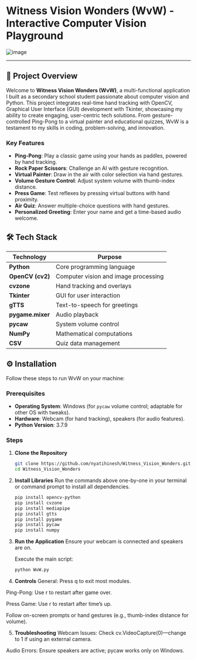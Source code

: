 # Witness Vision Wonders (WvW) - Interactive Computer Vision Playground

![image](https://github.com/user-attachments/assets/50bea47c-7720-48c7-b07b-8ad1fb549c08)


---

## 🚀 Project Overview

Welcome to **Witness Vision Wonders (WvW)**, a multi-functional application I built as a secondary school student passionate about computer vision and Python. This project integrates real-time hand tracking with OpenCV, Graphical User Interface (GUI) development with Tkinter, showcasing my ability to create engaging, user-centric tech solutions. From gesture-controlled Ping-Pong to a virtual painter and educational quizzes, WvW is a testament to my skills in coding, problem-solving, and innovation.

### Key Features
- **Ping-Pong**: Play a classic game using your hands as paddles, powered by hand tracking.
- **Rock Paper Scissors**: Challenge an AI with gesture recognition.
- **Virtual Painter**: Draw in the air with color selection via hand gestures.
- **Volume Gesture Control**: Adjust system volume with thumb-index distance.
- **Press Game**: Test reflexes by pressing virtual buttons with hand proximity.
- **Air Quiz**: Answer multiple-choice questions with hand gestures.
- **Personalized Greeting**: Enter your name and get a time-based audio welcome.

## 🛠️ Tech Stack

| Technology         | Purpose                          |
|--------------------|----------------------------------|
| **Python**         | Core programming language        |
| **OpenCV (cv2)**   | Computer vision and image processing |
| **cvzone**         | Hand tracking and overlays       |
| **Tkinter**        | GUI for user interaction         |
| **gTTS**           | Text-to-speech for greetings     |
| **pygame.mixer**   | Audio playback                   |
| **pycaw**          | System volume control            |
| **NumPy**          | Mathematical computations        |
| **CSV**            | Quiz data management             |

## ⚙️ Installation

Follow these steps to run WvW on your machine:

### Prerequisites
- **Operating System**: Windows (for `pycaw` volume control; adaptable for other OS with tweaks).
- **Hardware**: Webcam (for hand tracking), speakers (for audio features).
- **Python Version**: 3.7.9 

### Steps
1. **Clone the Repository**
   ```bash
   git clone https://github.com/nyatihinesh/Witness_Vision_Wonders.git
   cd Witness_Vision_Wonders
2. **Install Libraries**
   Run the commands above one-by-one in your terminal or command prompt to install all dependencies.

   ```bash
   pip install opencv-python
   pip install cvzone
   pip install mediapipe
   pip install gtts
   pip install pygame
   pip install pycaw
   pip install numpy
3. **Run the Application**
   Ensure your webcam is connected and speakers are on.
   
   Execute the main script:
   ```bash
   python WvW.py

4. **Controls**
General: Press q to exit most modules.

Ping-Pong: Use r to restart after game over.

Press Game: Use r to restart after time’s up.

Follow on-screen prompts or hand gestures (e.g., thumb-index distance for volume).

5. **Troubleshooting**
Webcam Issues: Check cv.VideoCapture(0)—change to 1 if using an external camera.

Audio Errors: Ensure speakers are active; pycaw works only on Windows.



